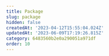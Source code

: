 ```yaml
---
title: Package
slug: package
hidden: false
createdAt: '2023-04-12T15:55:04.024Z'
updatedAt: '2023-06-09T17:19:26.815Z'
category: 6483560b2e0a290051a971df
order: 10
---
```

